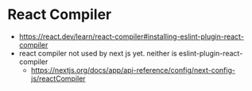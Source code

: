 # React Compiler

- https://react.dev/learn/react-compiler#installing-eslint-plugin-react-compiler
- react compiler not used by next js yet. neither is eslint-plugin-react-compiler
  - https://nextjs.org/docs/app/api-reference/config/next-config-js/reactCompiler
